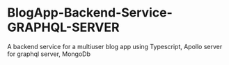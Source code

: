 # BlogApp-Backend-Service-GRAPHQL-SERVER
A backend service for a multiuser blog app using Typescript, Apollo server for graphql server, MongoDb
